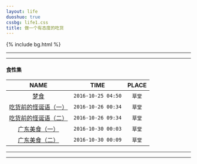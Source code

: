 ```yaml
---
layout: life
duoshuo: true
cssbg: life1.css
title: 做一个有态度的吃货
---      
```


{% include bg.html %}

-----------

******
<div class='lifelog'>
  <h4 id="section-1">食性集</h4>
<table>
<thead>
<tr>
<th style="text-align: center">NAME</th>
<th style="text-align: center">TIME</th>
<th style="text-align: center">PLACE</th>
</tr>
</thead>
<tbody>
<tr>
<td style="text-align: center"><a href="/life/food/2016-10-25.html">梦食</a></td>	  
<td style="text-align: center"><code class="highlighter-rouge">2016-10-25 04:50</code></td>
<td style="text-align: center"><code class="highlighter-rouge">草堂</code></td>			  
</tr>

<tr>
<td style="text-align: center"><a href="/life/food/2016-10-26.html">吃货前的怪诞语（一）</a></td>	  
<td style="text-align: center"><code class="highlighter-rouge">2016-10-26 00:34</code></td>
<td style="text-align: center"><code class="highlighter-rouge">草堂</code></td>			  
</tr>

<tr>
<td style="text-align: center"><a href="/life/food/2016-10-26-2.html">吃货前的怪诞语（二）</a></td>	  
<td style="text-align: center"><code class="highlighter-rouge">2016-10-26 09:34</code></td>
<td style="text-align: center"><code class="highlighter-rouge">草堂</code></td>			  
</tr>

<tr>
<td style="text-align: center"><a href="/life/food/2016-10-30.html">广东美食（一）</a></td>	  
<td style="text-align: center"><code class="highlighter-rouge">2016-10-30 00:03</code></td>
<td style="text-align: center"><code class="highlighter-rouge">草堂</code></td>			  
</tr>

<tr>
<td style="text-align: center"><a href="/life/food/2016-10-30-2.html">广东美食（二）</a></td>	  
<td style="text-align: center"><code class="highlighter-rouge">2016-10-30 00:09</code></td>
<td style="text-align: center"><code class="highlighter-rouge">草堂</code></td>			  
</tr>

</tbody>
</table>
</div>

******

-----------

